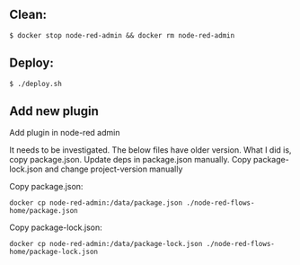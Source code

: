## Clean:

```
$ docker stop node-red-admin && docker rm node-red-admin
```

## Deploy:

```
$ ./deploy.sh
```

## Add new plugin

Add plugin in node-red admin

It needs to be investigated. The below files have older version.
What I did is, copy package.json. Update deps in package.json manually. Copy package-lock.json and change project-version manually

Copy package.json:

```
docker cp node-red-admin:/data/package.json ./node-red-flows-home/package.json
```

Copy package-lock.json:

```
docker cp node-red-admin:/data/package-lock.json ./node-red-flows-home/package-lock.json
```
